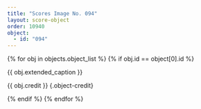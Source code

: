 ```yaml
---
title: "Scores Image No. 094"
layout: score-object
order: 10940
object:
  - id: "094"
---
```


{% for obj in objects.object_list %}
{% if obj.id == object[0].id %}

{{ obj.extended_caption }}

{{ obj.credit }} {.object-credit}

{% endif %}
{% endfor %}
